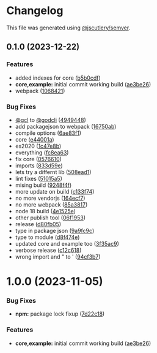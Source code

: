 # Changelog

This file was generated using [@jscutlery/semver](https://github.com/jscutlery/semver).

## 0.1.0 (2023-12-22)


### Features

* added indexes for core ([b5b0cdf](https://github.com/dtap001/gcl/commit/b5b0cdf7128170362c85106381b4f3aa577b15fc))
* **core,example:** initial commit working build ([ae3be26](https://github.com/dtap001/gcl/commit/ae3be262ac6d423e33dddd8812f97d55bb3603ee))
* webpack ([1068421](https://github.com/dtap001/gcl/commit/106842105f1ba60bfbcbdb3f4138731b331d40a4))


### Bug Fixes

* [@gcl](https://github.com/gcl) to [@godcli](https://github.com/godcli) ([4949448](https://github.com/dtap001/gcl/commit/4949448b502387ee9e1973b7e68a0bfab3976e94))
* add packagejson to webpack ([16750ab](https://github.com/dtap001/gcl/commit/16750ab6cc82e48c5713ad65c89b1fa4c5b72c7b))
* compile options ([6ae83f1](https://github.com/dtap001/gcl/commit/6ae83f1b90008bb8b68a62a5f700f5dcceee10f6))
* core ([e44001a](https://github.com/dtap001/gcl/commit/e44001a419682d13a292a3a3c0956e58b50df502))
* es2020 ([1c47e8b](https://github.com/dtap001/gcl/commit/1c47e8be0482f6900b88246f306a353adf61bb69))
* everything ([fc8ea63](https://github.com/dtap001/gcl/commit/fc8ea637670ef10ef6ff12e5681b0885b54ad2c6))
* fix core ([0576610](https://github.com/dtap001/gcl/commit/057661049df82a19e2f53098722d89191ff1138d))
* imports ([833d59e](https://github.com/dtap001/gcl/commit/833d59ef369e72b4d9766f691a5790d070193af2))
* lets try a differnt lib ([508ead1](https://github.com/dtap001/gcl/commit/508ead11c9416b6d317127b1f8c9ae7fcf7c739e))
* lint fixes ([51015a5](https://github.com/dtap001/gcl/commit/51015a5e4459f609d61c5d31a19eb175b0c38108))
* mising build ([9248f4f](https://github.com/dtap001/gcl/commit/9248f4fae88e1e4a8455a8fccd19b26289df515b))
* more update on build ([c133f74](https://github.com/dtap001/gcl/commit/c133f7495c235b9c56b13967f9168c1e984d35b0))
* no more vendorjs ([164ecf7](https://github.com/dtap001/gcl/commit/164ecf73a66c8561c3102d8bb701027ec269c82c))
* no more webpack ([85a3817](https://github.com/dtap001/gcl/commit/85a38175e5b704b03e6787f1d193a88a08611032))
* node 18 build ([4e1525e](https://github.com/dtap001/gcl/commit/4e1525ea106617086bb54070b496a89a4e081dfc))
* other publish tool ([06f1953](https://github.com/dtap001/gcl/commit/06f1953a9b73fc883a778a65ab4ba123fd6e5057))
* release ([d80fb05](https://github.com/dtap001/gcl/commit/d80fb05fb5fe97166e06995b53d9d7993dfe74ac))
* type in package json ([9a9fc9c](https://github.com/dtap001/gcl/commit/9a9fc9c2f30a57ad1bea7718556af749db8a4126))
* type to module ([d8f474e](https://github.com/dtap001/gcl/commit/d8f474e88e96c1d9464054d42077d4b184d8ba66))
* updated core and example too ([3f35ac9](https://github.com/dtap001/gcl/commit/3f35ac9cc14f20c15384f9cb770425db12de346e))
* verbose release ([c12c618](https://github.com/dtap001/gcl/commit/c12c61868d568e52cf3f3000a29919ecc4e481e7))
* wrong import and " to ' ([94cf3b7](https://github.com/dtap001/gcl/commit/94cf3b76e6163e6d477bce234c7159fe23ca1139))

# 1.0.0 (2023-11-05)


### Bug Fixes

* **npm:** package lock fixup ([7d22c18](https://github.com/dtap001/gcl/commit/7d22c18fa2941e7a03d32ea854ad886b62de95ad))


### Features

* **core,example:** initial commit working build ([ae3be26](https://github.com/dtap001/gcl/commit/ae3be262ac6d423e33dddd8812f97d55bb3603ee))
